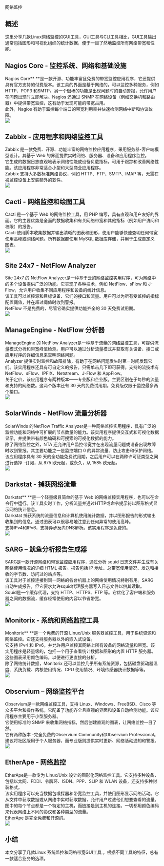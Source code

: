 网络监控
<a name="Ug9zU"></a>
## 概述
这里分享几款Linux网络监控的GUI工具，GUI工具与CLI工具相比，GUI工具输出通常包括图形和可视化组织的统计数据，便于一目了然地监控所有网络带宽和性能。
<a name="yxpif"></a>
## Nagios Core - 监控系统、网络和基础设施
Nagios Core** **是一款开源、功能丰富且免费的带宽监控应用程序，它还提供具有官方支持的付费版本。该工具的界面是基于网络的，可以监控多种服务，例如 HTTP、POP3 和SMTP。另一个很棒的功能是出现问题时的自动警报，允许用户在问题出现时立即解决。Nagios 还通过 SNMP 在网络设备（例如交换机和路由器）中提供带宽监控，这有助于发现可能的带宽占用。<br />此外，Nagios 有助于监控每个端口的带宽利用率并快速检测网络中断和协议故障。<br />![](https://cdn.nlark.com/yuque/0/2023/jpeg/396745/1676379783419-c7f6963c-ea50-48b2-a018-e5ef972453d1.jpeg#averageHue=%23d0dec7&clientId=u95200cc4-fdb2-4&from=paste&id=u4ffaac64&originHeight=371&originWidth=800&originalType=url&ratio=2.5&rotation=0&showTitle=false&status=done&style=none&taskId=uaab389e8-330a-410d-8c3e-1e0866ea229&title=)
<a name="w7Q26"></a>
## Zabbix - 应用程序和网络监控工具
Zabbix 是一款免费、开源、功能丰富的网络监控应用程序，采用服务器-客户端模型设计。其基于 Web 的界面提供实时网络、服务器、设备和应用程序监控。<br />它生成的数据日志直观地表示网络性能或设备负载指标，可用于跟踪和改善网络性能。该应用程序非常适合小型和大型商业应用程序。<br />Zabbix 支持大多数标准网络协议，例如 HTTP、FTP、SMTP、IMAP 等，无需在被监控设备上安装额外的软件。<br />![](https://cdn.nlark.com/yuque/0/2023/png/396745/1676379783458-bb89ac80-08d1-4580-b862-81bd81618a56.png#averageHue=%23646540&clientId=u95200cc4-fdb2-4&from=paste&id=u6a7b380f&originHeight=448&originWidth=800&originalType=url&ratio=2.5&rotation=0&showTitle=false&status=done&style=none&taskId=uc8dab6c3-577b-4e72-a722-55409a6a3c1&title=)
<a name="Uioqy"></a>
## Cacti - 网络监控和绘图工具
Cacti 是一个基于 Web 的网络监控工具，用 PHP 编写，具有直观和用户友好的界面。它的主要优势是全面的数据收集和有关网络带宽和其他指标（例如用户访问和权限）的报告。<br />Cacti 使用脚本收集数据并输出清晰的图表和图形，使用户能够快速查明任何带宽使用高峰或网络问题。所有数据都使用 MySQL 数据库存储，并用于生成自定义图表。<br />![](https://cdn.nlark.com/yuque/0/2023/png/396745/1676379783453-91d44b57-3270-4e63-8b79-49346bd34ff1.png#averageHue=%23e6e150&clientId=u95200cc4-fdb2-4&from=paste&id=u27e617b9&originHeight=413&originWidth=800&originalType=url&ratio=2.5&rotation=0&showTitle=false&status=done&style=none&taskId=ucea82b85-038f-4d2e-a731-547013c752d&title=)
<a name="lRjKK"></a>
## Site 24x7 - NetFlow Analyzer
Site 24x7 的 NetFlow Analyzer是一种基于云的网络监控实用程序，可为网络中的多个设备提供广泛的功能。它实现了各种技术，例如 NetFlow、sFlow 和 J-Flow，允许用户收集不同应用程序和设备的统计信息。<br />该工具可以监控源和目标设备、它们的接口和流量。用户可以为所有受监控的指标配置阈值，并在超过阈值时收到警报。<br />NetFlow 不是免费的，尽管它确实提供功能齐全的 30 天免费试用期。<br />![](https://cdn.nlark.com/yuque/0/2023/jpeg/396745/1676379783509-77858f96-d8a5-424b-8dd7-bdfabf5ffa4b.jpeg#averageHue=%2318252e&clientId=u95200cc4-fdb2-4&from=paste&id=uceaa73d6&originHeight=419&originWidth=800&originalType=url&ratio=2.5&rotation=0&showTitle=false&status=done&style=none&taskId=u6147c0d7-ae2e-4446-8baa-d2feba59ff0&title=)
<a name="r689S"></a>
## ManageEngine - NetFlow 分析器
ManageEngine 的 NetFlow Analyzer是一种基于流量的网络监控工具，可提供流量模式分析和带宽峰值检测。用户可以通过分析流量模式并获取有关设备、接口或应用程序的详细信息来查明网络问题。<br />Analyzer 提供实时监控和故障排除，有助于在网络问题发生时第一时间发现它们。该实用程序还具有可自定义的报告，只需单击几下即可获得。支持的流技术有 NetFlow、sFlow、IPFIX、Netstream、J-Flow 和 AppFlow。<br />关于定价，该应用程序有两种版本——专业版和企业版。主要区别在于每秒的流量和支持的网络数。这两个版本还有 30 天的免费试用期。免费版仅限于监控最多两个接口。<br />![](https://cdn.nlark.com/yuque/0/2023/png/396745/1676379783435-288dd1bd-fcfe-49f8-80a0-0298b9dea675.png#averageHue=%23e9d676&clientId=u95200cc4-fdb2-4&from=paste&id=u4b00b8f6&originHeight=516&originWidth=800&originalType=url&ratio=2.5&rotation=0&showTitle=false&status=done&style=none&taskId=ua69f3261-94b1-408b-b414-80882d19e5f&title=)
<a name="av2st"></a>
## SolarWinds - NetFlow 流量分析器
SolarWinds 的NetFlow Traffic Analyzer是一种网络监控实用程序，具有广泛的监控功能和网络中可扩展的节点数量的能力。该实用程序提供交互式和可视化数据显示，并提供带有颜色编码和可搜索的可视化数据的能力。<br />除了网络监控之外，NTA 还允许用户监控带宽并在出现流量问题或设备出现故障时收到警报。其主要功能之一是监控端口 0 的异常流量、防止攻击和保护网络。<br />该应用程序具有 30 天的全功能免费试用期，之后用户可以在两种许可证类型之间进行选择 -订阅，从 875 欧元起，或永久，从 1585 欧元起。<br />![](https://cdn.nlark.com/yuque/0/2023/jpeg/396745/1676379783930-15803682-c912-446f-8cba-dfd46aa8e34b.jpeg#averageHue=%23dfdfd4&clientId=u95200cc4-fdb2-4&from=paste&id=u6c6f7676&originHeight=451&originWidth=800&originalType=url&ratio=2.5&rotation=0&showTitle=false&status=done&style=none&taskId=ua0155e89-48cb-4187-9d01-a55951a3fd4&title=)
<a name="dPwGL"></a>
## Darkstat - 捕获网络流量
Darkstat** **是一个轻量级且简单的基于 Web 的网络监控实用程序，也可以在命令行中运行。该工具实时工作，分析流量并通过HTTP或命令提示符以图形格式显示网络统计信息。<br />Darkstat 捕获系统的流量信息和计算机使用统计数据，并以图形报告的形式输出收集到的信息。通过图表可以很容易地注意到任何异常的使用高峰。<br />支持IPv4和IPv6，支持异步反向DNS解析。该实用程序是免费的。<br />![](https://cdn.nlark.com/yuque/0/2023/jpeg/396745/1676379783860-003c6047-ae74-4d9d-af15-15167e512a8d.jpeg#averageHue=%23cdd6e5&clientId=u95200cc4-fdb2-4&from=paste&id=u65c02e82&originHeight=535&originWidth=1080&originalType=url&ratio=2.5&rotation=0&showTitle=false&status=done&style=none&taskId=u6a840240-1e52-46ef-b80e-801c603a83d&title=)
<a name="G8Tkc"></a>
## SARG – 鱿鱼分析报告生成器
SARG是一款开源网络和带宽监控应用程序，通过分析 squid 日志文件并生成有关网络使用情况的详细 HTML 报告。报告包括 IP 地址、总带宽使用情况、发送和接收的字节数、访问过的站点等。<br />该工具对于监控连接到同一网络的各台机器上的网络使用情况特别有用。SARG 自动生成报告，但它要求允许squid代理服务器写入日志文件以供其读取。<br />Squid是一个缓存代理，支持 HTTP、HTTPS、FTP 等。它优化了客户端和服务器之间的数据流，缓存经常使用的内容以节省带宽。<br />![](https://cdn.nlark.com/yuque/0/2023/png/396745/1676379783846-4691dbca-5685-4c3c-b1c8-b1d5f9268a91.png#averageHue=%23eee6d3&clientId=u95200cc4-fdb2-4&from=paste&id=uad2c3550&originHeight=378&originWidth=800&originalType=url&ratio=2.5&rotation=0&showTitle=false&status=done&style=none&taskId=u655fbda4-ccde-428a-89ee-fbb4e7e7a17&title=)
<a name="ElXrX"></a>
## Monitorix - 系统和网络监控工具
Monitorix** **是一个免费的开源 Linux/Unix 服务器监控工具，用于系统资源和网络监控。它还支持服务器以外的嵌入式设备。<br />它支持 IPv4 和 IPv6，并允许用户监控其网络上所有设备的网络流量和带宽。该实用程序是轻量级的，包括一个用于查看统计数据和图形的内置 HTTP 服务器。这些图表采用颜色编码，以便进行更直接的分析。<br />除了网络统计数据，Monitorix 还可以监控几乎所有系统资源，包括磁盘驱动器温度、系统负载、内核使用情况、CPU 使用情况、环境传感器统计数据等等。<br />![](https://cdn.nlark.com/yuque/0/2023/png/396745/1676379783949-08de09fc-d40b-4139-b116-8eb27de3f9d3.png#averageHue=%231f1f1e&clientId=u95200cc4-fdb2-4&from=paste&id=u7101ee7c&originHeight=289&originWidth=800&originalType=url&ratio=2.5&rotation=0&showTitle=false&status=done&style=none&taskId=u392f2812-7bf1-48e3-bec5-8182667b8e0&title=)
<a name="CZXIz"></a>
## Observium – 网络监控平台
Observium是一款网络监控工具，支持 Linux、Windows、FreeBSD、Cisco 等众多平台和操作系统。它配备了功能齐全且直观的界面和设备自动检测功能。该应用程序主要用于小型服务器。<br />它使用标准的 SNMP 来收集网络指标，然后创建直观的图表，让网络监控一目了然。<br />它有两种版本 -完全免费的Observium Community和Observium Professional。<br />建议将社区版用于个人服务器，而专业版则提供实时更新、网络活动通知和警报。<br />![](https://cdn.nlark.com/yuque/0/2023/png/396745/1676379784106-5fadb10e-e9d0-43f2-9b58-6f635cff88f3.png#averageHue=%23f3f2ec&clientId=u95200cc4-fdb2-4&from=paste&id=u2012a0a4&originHeight=458&originWidth=800&originalType=url&ratio=2.5&rotation=0&showTitle=false&status=done&style=none&taskId=u56006ba5-419e-4047-9c70-063211068c8&title=)
<a name="VMwYO"></a>
## EtherApe - 网络监控
EtherApe是一款专为 Linux/Unix 设计的图形化网络监控工具。它支持多种设备，包括以太网、FDDI、令牌环、ISDN、PPP、SLIP 和 WLAN 设备，还支持多种封装格式。<br />该实用程序可以充当数据包嗅探器和带宽监控工具，并使用图形显示网络活动。它从文件中获取数据或从网络中实时获取数据，允许用户过滤他们想要查看的流量。<br />图中的每个节点都是一个特定的主机，而链接是到主机的连接。一切都用颜色编码来代表网络上不同的协议和各种类型的流量。<br />EtherApe 是完全免费和开源的。<br />![](https://cdn.nlark.com/yuque/0/2023/png/396745/1676379784233-28e6ca96-6295-48e4-a910-c441f15deaca.png#averageHue=%23524343&clientId=u95200cc4-fdb2-4&from=paste&id=u668634f6&originHeight=487&originWidth=800&originalType=url&ratio=2.5&rotation=0&showTitle=false&status=done&style=none&taskId=u44c82ffe-c0fa-4b95-b39a-38eee58a463&title=)
<a name="HRytB"></a>
## 小结
本文分享了几款Linux 系统监控和网络带宽GUI工具 。根据不同工具的特征，总有一款适合业务的选项。
